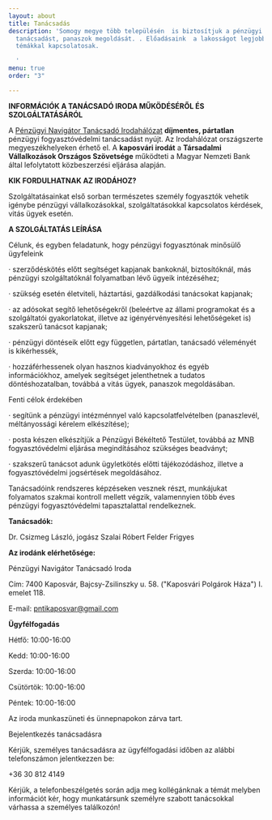 ```yaml
---
layout: about
title: Tanácsadás
description: 'Somogy megye több településén  is biztosítjuk a pénzügyi fogyasztóvédelmi
  tanácsadást, panaszok megoldását. . Előadásaink  a lakosságot legjobban érintő aktuális
  témákkal kapcsolatosak.

  '
menu: true
order: "3"

---
```

**INFORMÁCIÓK A TANÁCSADÓ IRODA MŰKÖDÉSÉRŐL ÉS SZOLGÁLTATÁSÁRÓL**

A [Pénzügyi Navigátor Tanácsadó Irodahálózat](https://www.mnb.hu/fogyasztovedelem/tanacsado-irodak) **díjmentes, pártatlan** pénzügyi fogyasztóvédelmi tanácsadást nyújt. Az Irodahálózat országszerte megyeszékhelyeken érhető el. A **kaposvári irodát** a **Társadalmi Vállalkozások Országos Szövetsége** működteti a Magyar Nemzeti Bank által lefolytatott közbeszerzési eljárása alapján.

**KIK FORDULHATNAK AZ IRODÁHOZ?**

Szolgáltatásainkat első sorban természetes személy fogyasztók vehetik igénybe pénzügyi vállalkozásokkal, szolgáltatásokkal kapcsolatos kérdések, vitás ügyek esetén.

**A SZOLGÁLTATÁS LEÍRÁSA**

Célunk, és egyben feladatunk, hogy pénzügyi fogyasztónak minősülő ügyfeleink

· szerződéskötés előtt segítséget kapjanak bankoknál, biztosítóknál, más pénzügyi szolgáltatóknál folyamatban lévő ügyeik intézéséhez;

· szükség esetén életviteli, háztartási, gazdálkodási tanácsokat kapjanak;

· az adósokat segítő lehetőségekről (beleértve az állami programokat és a szolgáltatói gyakorlatokat, illetve az igényérvényesítési lehetőségeket is) szakszerű tanácsot kapjanak;

· pénzügyi döntéseik előtt egy független, pártatlan, tanácsadó véleményét is kikérhessék,

· hozzáférhessenek olyan hasznos kiadványokhoz és egyéb információkhoz, amelyek segítséget jelenthetnek a tudatos döntéshozatalban, továbbá a vitás ügyek, panaszok megoldásában.

Fenti célok érdekében

· segítünk a pénzügyi intézménnyel való kapcsolatfelvételben (panaszlevél, méltányossági kérelem elkészítése);

· posta készen elkészítjük a Pénzügyi Békéltető Testület, továbbá az MNB fogyasztóvédelmi eljárása megindításához szükséges beadványt;

· szakszerű tanácsot adunk ügyletkötés előtti tájékozódáshoz, illetve a fogyasztóvédelmi jogsértések megoldásához.

Tanácsadóink rendszeres képzéseken vesznek részt, munkájukat folyamatos szakmai kontroll mellett végzik, valamennyien több éves pénzügyi fogyasztóvédelmi tapasztalattal rendelkeznek.

**Tanácsadók:**

Dr. Csizmeg László, jogász
Szalai Róbert
Felder Frigyes


**Az irodánk elérhetősége:**

Pénzügyi Navigátor Tanácsadó Iroda

Cím: 7400 Kaposvár, Bajcsy-Zsilinszky u. 58. ("Kaposvári Polgárok Háza") I. emelet 118.

E-mail: pntikaposvar@gmail.com

**Ügyfélfogadás**

Hétfő: 10:00-16:00

Kedd: 10:00-16:00

Szerda: 10:00-16:00

Csütörtök: 10:00-16:00

Péntek: 10:00-16:00

Az iroda munkaszüneti és ünnepnapokon zárva tart.

Bejelentkezés tanácsadásra

Kérjük, személyes tanácsadásra az ügyfélfogadási időben az alábbi telefonszámon jelentkezzen be:

+36 30 812 4149

Kérjük, a telefonbeszélgetés során adja meg kollégánknak a témát melyben információt kér, hogy munkatársunk személyre szabott tanácsokkal várhassa a személyes találkozón!
